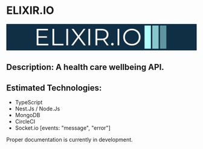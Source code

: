 # ELIXIR.IO

![Elixir.io](download.png)

## Description: A health care wellbeing API.


## Estimated Technologies:
- TypeScript
- Nest.Js / Node.Js
- MongoDB
- CircleCI
- Socket.io [events: "message", "error"]

Proper documentation is currently in development.